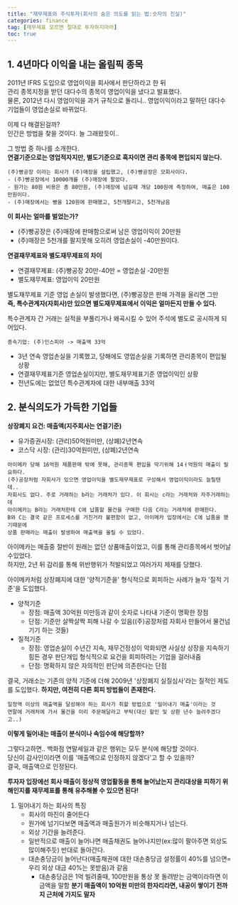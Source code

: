```yaml
---
title: "재무제표와 주식투자(회사의 숨은 의도를 읽는 법:숫자의 진실)"
categories: finance
tag: [재무제표 모르면 절대로 투자하지마라]
toc: true
---
```


## 1. 4년마다 이익을 내는 올림픽 종목
2011년 IFRS 도입으로 영업이익을 회사에서 판단하라고 한 뒤<br>
관리 종목지정을 받던 대다수의 종목이 영업이익을 냈다고 발표했다.<br>
물론, 2012년 다시 영업이익을 과거 규칙으로 돌리니.. 
영업이익이라고 말하던 대다수 기업들이 영업손실로 바뀌었다.

이제 다 해결된걸까?<br>
인간은 방법을 찾을 것이다. 늘 그래왔듯이..

그 방법 중 하나를 소개한다.<br>
**연결기준으로는 영업적자지만, 별도기준으로 흑자이면 관리 종목에 편입되지 않는다.**

```
(주)빵공장 이라는 회사가 (주)매장을 설립했고, (주)빵공장은 모회사이다.
- (주)빵공장에서 10000개를 (주)매장에 팔았다.
- 원가는 80원 비용은 총 80만원, (주)매장에 넘길때 개당 100원에 측정하여, 매출은 100만원이다.
- (주)매장에서는 빵을 120원에 판매했고, 5천개팔리고, 5천개남음
```

**이 회사는 얼마를 벌었는가?**<br>
- (주)빵공장은 (주)매장에 판매함으로써 남은 영업이익이 20만원
- (주)매장은 5천개를 팔지못해 오히려 영업손실이 -40만원이다.

**연결재무제표와 별도재무제표의 차이**
- 연결재무제표: (주)빵공장 20만-40만 = 영업손실 -20만원
- 별도재무제표: 영업이익 20만원

별도재무제표 기준 영업 손실이 발생했다면, (주)빵공장은 판매 가격을 올리면 그만<br>
**즉, 특수관계자(자회사)만 있으면 별도재무제표에서 이익은 얼마든지 만들 수 있다.**

특수관계자 간 거래는 실적을 부풀리거나 왜곡시킬 수 있어 주석에 별도로 공시하게 되어있다.
```
종속기업: (주)인스피아 -> 매출액 33억
```
- 3년 연속 영업손실을 기록했고, 당해에도 영업손실을 기록하면 관리종목이 편입될 상황
- 연결재무제표기준 영업손실이지만, 별도재무제표기준 영업이익인 상황
- 전년도에는 없었던 특수관계자에 대한 내부매출 33억

## 2. 분식의도가 가득한 기업들
**상장폐지 요건: 매출액(지주회사는 연결기준)**
- 유가증권시장: (관리)50억원미만, (상폐)2년연속
- 코스닥 시장: (관리)30억원미만, (상폐)2년연속

```
아이메카 당해 16억원 제품판매 밖에 못해, 관리종목 편입을 막기위해 14ㅓ억원의 매출이 필요하다.
(주)공장처럼 자회사가 있으면 영업이익을 별도재무제표로 구성해서 영업이익이라도 늘릴텐데..
자회사도 없다. 주로 거래하는 b라는 거래처가 있다. 이 회사는 c라는 거래처와 자주거래하는데
아이메카는 B라는 거래처한테 C에 납품할 물건을 구매한 다음 C라는 거래처에 판매한다.
B와 C는 결국 같은 프로세스를 거친거라 불편함이 없고, 아이메카 입장에서는 C에 납품을 했기때문에
상품 판매라는 매출이 발생하여 매출액을 올릴 수 있었다. 
```

아이메카는 매출중 절반이 원래는 없던 상품매출이었고, 이를 통해 관리종목에서 벗어날수있었다.<br>
하지만, 2년 뒤 감리를 통해 위반행위가 적발되었고 여러가지 제재를 당했다.<br>

아이메카처럼 상장폐지에 대한 '양적기준을' 형식적으로 회피하는 사례가 늘자 '질적 기준'을 도입했다.
- 양적기준
    - 장점: 매출액 30억원 미만등과 같이 숫자로 나타내 기준이 명확한 장점
    - 단점: 기준만 살짝살짝 피해 나갈 수 있음((주)공장처럼 자회사 만들어서 물건넘기기 하는 것들)
- 질적기준
    - 장점: 영업손실이 수년간 지속, 재무건정성이 악화되면 사실상 상장을 지속하기 힘든 경우 판단개입
            형식적으로 요건을 회피하려는 기업을 걸러내줌
    - 단점: 명확하지 않은 자의적인 판단에 의존한다는 단점

결국, 거래소는 기존의 양적 기준에 더해 2009년 '상장폐지 실질심사'라는 질적인 제도를 도입했다.
**하지만, 여전히 다른 회피 방법들이 존재한다.**
```
일정액 이상의 매출액을 달성해야 하는 회사가 취할 방법으로 '밀어내기 매출'이라는 것
연말에 거래처에 가서 물건을 미리 주문해달라고 부탁(대신 할인 및 상환 년수 늘려주겠다고..)
```
**이렇게 밀어내는 매출이 분식이나 속임수에 해당할까?**

그렇다고하면.. 백화점 연말세일과 같은 행위는 모두 분식에 해당할 것이다.<br>
당신이 감사인이라면 이를 '매출액으로 인정하지 않겠다'고 할 수 있을까?<br>
결국, 매출액으로 인정된다.

**투자자 입장에선 회사 매출이 정상적 영업활동을 통해 늘어났는지 관리대상을 피하기 위해인지를 재무제표를 통해 유추해볼 수 있으면 된다!**
1. 밀어내기 하는 회사의 특징
    - 회사의 마진이 줄어든다
    - 원가에 넘기다보면 매출액과 매출원가가 비슷해지거나 넘는다.
    - 외상 기간을 늘려준다.
    - 일반적으로 매출이 늘어나면 매출채권도 늘어나지만(ex:많이 팔아주면 외상도 많이해주듯) 반대로 돌아간다.
    - 대손충당금이 늘어난다(매출채권에 대한 대손충당금 설정률이 40%를 넘으면=우리 외상 대금 40%는 못받음)과 같음
        - 대손충당금은 1억 빌려줄때, 100만원을 통상 못 돌려받는 금액이라하면 이 금액을 말함
**분기 매출액이 10억원 미만의 한자리라면, 내공이 쌓이기 전까지 근처에 가지도 말자**
